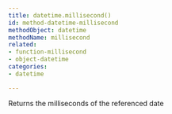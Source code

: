 ```yaml
---
title: datetime.millisecond()
id: method-datetime-millisecond
methodObject: datetime
methodName: millisecond
related:
- function-millisecond
- object-datetime
categories:
- datetime

---
```


Returns the milliseconds of the referenced date